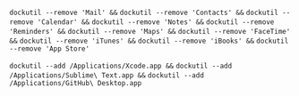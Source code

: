 `dockutil --remove 'Mail' &&`
`dockutil --remove 'Contacts' &&`
`dockutil --remove 'Calendar' &&`
`dockutil --remove 'Notes' &&`
`dockutil --remove 'Reminders' &&`
`dockutil --remove 'Maps' &&`
`dockutil --remove 'FaceTime' &&`
`dockutil --remove 'iTunes' &&`
`dockutil --remove 'iBooks' &&`
`dockutil --remove 'App Store'`

`dockutil --add /Applications/Xcode.app &&`
`dockutil --add /Applications/Sublime\ Text.app &&`
`dockutil --add /Applications/GitHub\ Desktop.app`
